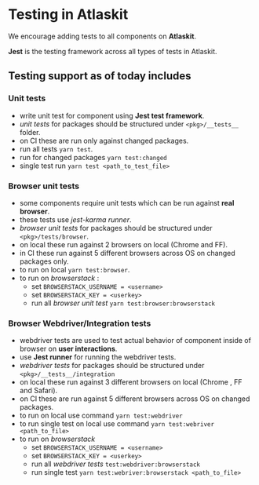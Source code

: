 # Testing in Atlaskit

We encourage adding tests to all components on **Atlaskit**.

**Jest** is the testing framework across all types of tests in Atlaskit.

## Testing support as of today includes 
### Unit tests
- write unit test for component using **Jest test framework**.
- *unit tests* for packages should be structured under `<pkg>/__tests__` folder.
- on CI these are run only against changed packages. 
- run all tests `yarn test`.
- run for changed packages `yarn test:changed`
- single test run `yarn test <path_to_test_file>`

### Browser unit tests
- some components require unit tests which can be run against **real browser**.
- these tests use *jest-karma runner*. 
- *browser unit tests* for packages should be structured under `<pkg>/tests/browser`.
- on local these run against 2 browsers on local (Chrome and FF).
- in CI these run against 5 different browsers across OS on changed packages only. 
- to run on local `yarn test:browser`.
- to run on *browserstack* :
    - set `BROWSERSTACK_USERNAME = <username>`
    - set `BROWSERSTACK_KEY = <userkey>`
    - run all *browser unit test* `yarn test:browser:browserstack`

### Browser Webdriver/Integration tests 
- webdriver tests are used to test actual behavior of component inside of browser on **user interactions**.
- use **Jest runner** for running the webdriver tests.
- *webdriver tests* for packages should be structured under `<pkg>/__tests__/integration`
- on local these run against 3 different browsers on local (Chrome , FF and Safari). 
- on CI these are run against 5 different browsers across OS on changed packages. 
- to run on local use command `yarn test:webdriver`
- to run single test on local use command `yarn test:webriver <path_to_file>`
- to run on *browserstack* 
    - set `BROWSERSTACK_USERNAME = <username>`
    - set `BROWSERSTACK_KEY = <userkey>`
    - run all *webdriver tests* `test:webdriver:browserstack`
    - run single test `yarn test:webriver:browserstack <path_to_file>`